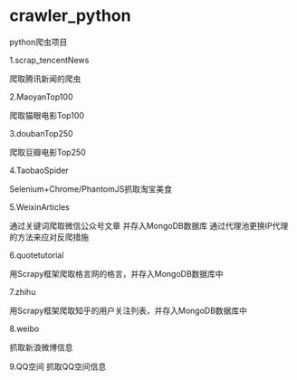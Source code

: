 # crawler_python
python爬虫项目

1.scrap_tencentNews

爬取腾讯新闻的爬虫

2.MaoyanTop100

爬取猫眼电影Top100

3.doubanTop250

爬取豆瓣电影Top250

4.TaobaoSpider

Selenium+Chrome/PhantomJS抓取淘宝美食

5.WeixinArticles

通过关键词爬取微信公众号文章
并存入MongoDB数据库
通过代理池更换IP代理的方法来应对反爬措施

6.quotetutorial

用Scrapy框架爬取格言网的格言，并存入MongoDB数据库中

7.zhihu

用Scrapy框架爬取知乎的用户关注列表，并存入MongoDB数据库中

8.weibo

抓取新浪微博信息

9.QQ空间
抓取QQ空间信息
